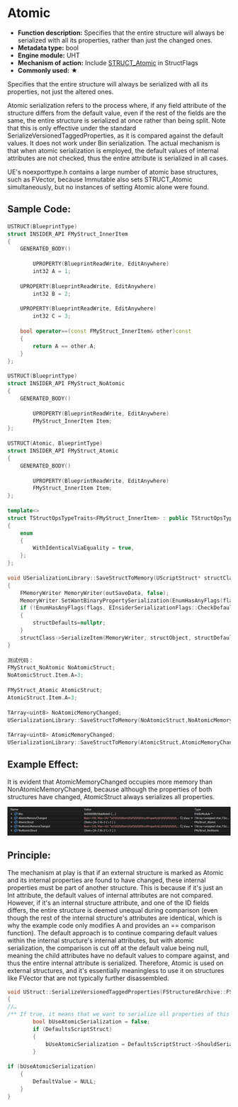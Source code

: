 # Atomic

- **Function description:** Specifies that the entire structure will always be serialized with all its properties, rather than just the changed ones.
- **Metadata type:** bool
- **Engine module:** UHT
- **Mechanism of action:** Include [STRUCT_Atomic](../../../../Flags/EStructFlags/STRUCT_Atomic.md) in StructFlags
- **Commonly used:** ★

Specifies that the entire structure will always be serialized with all its properties, not just the altered ones.

Atomic serialization refers to the process where, if any field attribute of the structure differs from the default value, even if the rest of the fields are the same, the entire structure is serialized at once rather than being split. Note that this is only effective under the standard SerializeVersionedTaggedProperties, as it is compared against the default values. It does not work under Bin serialization. The actual mechanism is that when atomic serialization is employed, the default values of internal attributes are not checked, thus the entire attribute is serialized in all cases.

UE's noexporttype.h contains a large number of atomic base structures, such as FVector, because Immutable also sets STRUCT_Atomic simultaneously, but no instances of setting Atomic alone were found.

## Sample Code:

```cpp
USTRUCT(BlueprintType)
struct INSIDER_API FMyStruct_InnerItem
{
	GENERATED_BODY()

		UPROPERTY(BlueprintReadWrite, EditAnywhere)
		int32 A = 1;

	UPROPERTY(BlueprintReadWrite, EditAnywhere)
		int32 B = 2;

	UPROPERTY(BlueprintReadWrite, EditAnywhere)
		int32 C = 3;

	bool operator==(const FMyStruct_InnerItem& other)const
	{
		return A == other.A;
	}
};

USTRUCT(BlueprintType)
struct INSIDER_API FMyStruct_NoAtomic
{
	GENERATED_BODY()

		UPROPERTY(BlueprintReadWrite, EditAnywhere)
		FMyStruct_InnerItem Item;
};

USTRUCT(Atomic, BlueprintType)
struct INSIDER_API FMyStruct_Atomic
{
	GENERATED_BODY()

		UPROPERTY(BlueprintReadWrite, EditAnywhere)
		FMyStruct_InnerItem Item;
};

template<>
struct TStructOpsTypeTraits<FMyStruct_InnerItem> : public TStructOpsTypeTraitsBase2<FMyStruct_InnerItem>
{
	enum
	{
		WithIdenticalViaEquality = true,
	};
};

void USerializationLibrary::SaveStructToMemory(UScriptStruct* structClass, void* structObject, const void* structDefaults, TArray<uint8>& outSaveData, EInsiderSerializationFlags flags/*=EInsiderSerializationFlags::None*/)
{
	FMemoryWriter MemoryWriter(outSaveData, false);
	MemoryWriter.SetWantBinaryPropertySerialization(EnumHasAnyFlags(flags, EInsiderSerializationFlags::UseBinary));
	if (!EnumHasAnyFlags(flags, EInsiderSerializationFlags::CheckDefaults))
	{
		structDefaults=nullptr;
	}
	structClass->SerializeItem(MemoryWriter, structObject, structDefaults);
}

测试代码：
FMyStruct_NoAtomic NoAtomicStruct;
NoAtomicStruct.Item.A=3;

FMyStruct_Atomic AtomicStruct;
AtomicStruct.Item.A=3;

TArray<uint8> NoAtomicMemoryChanged;
USerializationLibrary::SaveStructToMemory(NoAtomicStruct,NoAtomicMemoryChanged,EInsiderSerializationFlags::CheckDefaults);

TArray<uint8> AtomicMemoryChanged;
USerializationLibrary::SaveStructToMemory(AtomicStruct,AtomicMemoryChanged,EInsiderSerializationFlags::CheckDefaults);
```

## Example Effect:

It is evident that AtomicMemoryChanged occupies more memory than NonAtomicMemoryChanged, because although the properties of both structures have changed, AtomicStruct always serializes all properties.

![Untitled](Untitled.png)

## Principle:

The mechanism at play is that if an external structure is marked as Atomic and its internal properties are found to have changed, these internal properties must be part of another structure. This is because if it's just an Int attribute, the default values of internal attributes are not compared. However, if it's an internal structure attribute, and one of the ID fields differs, the entire structure is deemed unequal during comparison (even though the rest of the internal structure's attributes are identical, which is why the example code only modifies A and provides an == comparison function). The default approach is to continue comparing default values within the internal structure's internal attributes, but with atomic serialization, the comparison is cut off at the default value being null, meaning the child attributes have no default values to compare against, and thus the entire internal attribute is serialized. Therefore, Atomic is used on external structures, and it's essentially meaningless to use it on structures like FVector that are not typically further disassembled.

```cpp
void UStruct::SerializeVersionedTaggedProperties(FStructuredArchive::FSlot Slot, uint8* Data, UStruct* DefaultsStruct, uint8* Defaults, const UObject* BreakRecursionIfFullyLoad) const
{
//…
/** If true, it means that we want to serialize all properties of this struct if any properties differ from defaults */
		bool bUseAtomicSerialization = false;
		if (DefaultsScriptStruct)
		{
			bUseAtomicSerialization = DefaultsScriptStruct->ShouldSerializeAtomically(UnderlyingArchive);
		}

if (bUseAtomicSerialization)
	{
		DefaultValue = NULL;
	}
}
```